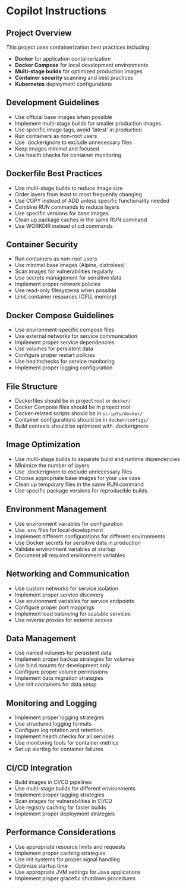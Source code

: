 # Copilot Instructions

<!-- Use this file to provide workspace-specific custom instructions to Copilot. For more details, visit https://code.visualstudio.com/docs/copilot/copilot-customization#_use-a-githubcopilotinstructionsmd-file -->

## Project Overview
This project uses containerization best practices including:
- **Docker** for application containerization
- **Docker Compose** for local development environments
- **Multi-stage builds** for optimized production images
- **Container security** scanning and best practices
- **Kubernetes** deployment configurations

## Development Guidelines
- Use official base images when possible
- Implement multi-stage builds for smaller production images
- Use specific image tags, avoid 'latest' in production
- Run containers as non-root users
- Use .dockerignore to exclude unnecessary files
- Keep images minimal and focused
- Use health checks for container monitoring

## Dockerfile Best Practices
- Use multi-stage builds to reduce image size
- Order layers from least to most frequently changing
- Use COPY instead of ADD unless specific functionality needed
- Combine RUN commands to reduce layers
- Use specific versions for base images
- Clean up package caches in the same RUN command
- Use WORKDIR instead of cd commands

## Container Security
- Run containers as non-root users
- Use minimal base images (Alpine, distroless)
- Scan images for vulnerabilities regularly
- Use secrets management for sensitive data
- Implement proper network policies
- Use read-only filesystems when possible
- Limit container resources (CPU, memory)

## Docker Compose Guidelines
- Use environment-specific compose files
- Use external networks for service communication
- Implement proper service dependencies
- Use volumes for persistent data
- Configure proper restart policies
- Use healthchecks for service monitoring
- Implement proper logging configuration

## File Structure
- Dockerfiles should be in project root or `docker/`
- Docker Compose files should be in project root
- Docker-related scripts should be in `scripts/docker/`
- Container configurations should be in `docker/configs/`
- Build contexts should be optimized with .dockerignore

## Image Optimization
- Use multi-stage builds to separate build and runtime dependencies
- Minimize the number of layers
- Use .dockerignore to exclude unnecessary files
- Choose appropriate base images for your use case
- Clean up temporary files in the same RUN command
- Use specific package versions for reproducible builds

## Environment Management
- Use environment variables for configuration
- Use .env files for local development
- Implement different configurations for different environments
- Use Docker secrets for sensitive data in production
- Validate environment variables at startup
- Document all required environment variables

## Networking and Communication
- Use custom networks for service isolation
- Implement proper service discovery
- Use environment variables for service endpoints
- Configure proper port mappings
- Implement load balancing for scalable services
- Use reverse proxies for external access

## Data Management
- Use named volumes for persistent data
- Implement proper backup strategies for volumes
- Use bind mounts for development only
- Configure proper volume permissions
- Implement data migration strategies
- Use init containers for data setup

## Monitoring and Logging
- Implement proper logging strategies
- Use structured logging formats
- Configure log rotation and retention
- Implement health checks for all services
- Use monitoring tools for container metrics
- Set up alerting for container failures

## CI/CD Integration
- Build images in CI/CD pipelines
- Use multi-stage builds for different environments
- Implement proper tagging strategies
- Scan images for vulnerabilities in CI/CD
- Use registry caching for faster builds
- Implement proper deployment strategies

## Performance Considerations
- Use appropriate resource limits and requests
- Implement proper caching strategies
- Use init systems for proper signal handling
- Optimize startup time
- Use appropriate JVM settings for Java applications
- Implement proper graceful shutdown procedures 